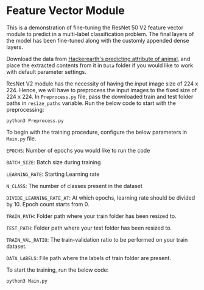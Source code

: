 # Feature Vector Module
This is a demonstration of fine-tuning the ResNet 50 V2 feature vector module to predict in a multi-label classification problem. The final layers of the model has been fine-tuned along with the customly appended dense layers.

Download the data from [Hackerearth's predicting attribute of animal](https://www.hackerearth.com/problem/machine-learning/predict-the-energy-used-612632a9/), and place the extracted contents from it in `Data` folder if you would like to work with default parameter settings. 

ResNet V2 module has the necessity of having the input image size of 224 x 224. Hence, we will have to preprocess the input images to the fixed size of 224 x 224. In `Preprocess.py` file, pass the downloaded train and test folder paths in `resize_paths` variable. Run the below code to start with the preprocessing:

    python3 Preprocess.py

To begin with the training procedure, configure the below parameters in `Main.py` file.

`EPOCHS`: Number of epochs you would like to run the code

`BATCH_SIZE`: Batch size during training

`LEARNING_RATE`: Starting Learning rate

`N_CLASS`: The number of classes present in the dataset

`DIVIDE_LEARNING_RATE_AT`: At which epochs, learning rate should be divided by 10. Epoch count starts from 0.

`TRAIN_PATH`: Folder path where your train folder has been resized to.

`TEST_PATH`: Folder path where your test folder has been resized to.

`TRAIN_VAL_RATIO`: The train-validation ratio to be performed on your train dataset.

`DATA_LABELS`: File path where the labels of train folder are present.

To start the training, run the below code:

    python3 Main.py